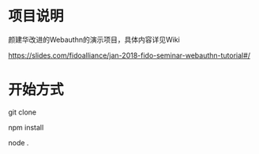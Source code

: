 # 项目说明
颜建华改进的Webauthn的演示项目，具体内容详见Wiki

https://slides.com/fidoalliance/jan-2018-fido-seminar-webauthn-tutorial#/

# 开始方式
git clone

npm install

node .

